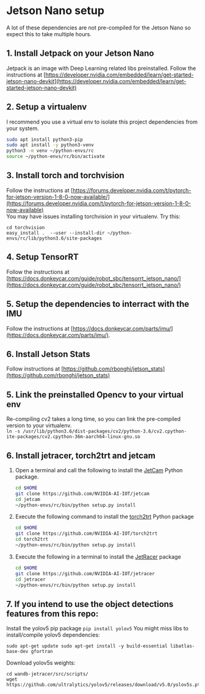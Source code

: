 # Jetson Nano setup
A lot of these dependencies are not pre-compiled for the Jetson Nano so expect this to take multiple hours.

## 1. Install Jetpack on your Jetson Nano
Jetpack is an image with Deep Learning related libs preinstalled.
Follow the instructions at [https://developer.nvidia.com/embedded/learn/get-started-jetson-nano-devkit](https://developer.nvidia.com/embedded/learn/get-started-jetson-nano-devkit)

## 2. Setup a virtualenv
I recommend you use a virtual env to isolate this project dependencies from your system.  
```bash
sudo apt install python3-pip
sudo apt install -y python3-venv
python3 -m venv ~/python-envs/rc
source ~/python-envs/rc/bin/activate
```

## 3. Install torch and torchvision
Follow the instructions at [https://forums.developer.nvidia.com/t/pytorch-for-jetson-version-1-8-0-now-available/](https://forums.developer.nvidia.com/t/pytorch-for-jetson-version-1-8-0-now-available)  
You may have issues installing torchvision in your virtualenv. Try this:  
```
cd torchvision
easy_install .  --user --install-dir ~/python-envs/rc/lib/python3.6/site-packages
```

## 4. Setup TensorRT
Follow the instructions at [https://docs.donkeycar.com/guide/robot_sbc/tensorrt_jetson_nano/](https://docs.donkeycar.com/guide/robot_sbc/tensorrt_jetson_nano/)

## 5. Setup the dependencies to interract with the IMU
Follow the instructions at [https://docs.donkeycar.com/parts/imu/](https://docs.donkeycar.com/parts/imu/).

## 6. Install Jetson Stats
Follow instructions at [https://github.com/rbonghi/jetson_stats](https://github.com/rbonghi/jetson_stats)

## 5. Link the preinstalled Opencv to your virtual env
Re-compiling cv2 takes a long time, so you can link the pre-compiled version to your virtualenv.  
`ln -s /usr/lib/python3.6/dist-packages/cv2/python-3.6/cv2.cpython-
ite-packages/cv2.cpython-36m-aarch64-linux-gnu.so`

## 6. Install jetracer, torch2trt and jetcam
1. Open a terminal and call the following to install the [JetCam](http://github.com/NVIDIA-AI-IOT/jetcam) Python package.

    ```bash
    cd $HOME
    git clone https://github.com/NVIDIA-AI-IOT/jetcam
    cd jetcam
    ~/python-envs/rc/bin/python setup.py install
    ```
    
2. Execute the following command to install the [torch2trt](http://github.com/NVIDIA-AI-IOT/torch2trt) Python package

    ```bash
    cd $HOME
    git clone https://github.com/NVIDIA-AI-IOT/torch2trt
    cd torch2trt
    ~/python-envs/rc/bin/python setup.py install
    ```
    
2. Execute the following in a terminal to install the [JetRacer](http://github.com/NVIDIA-AI-IOT/jetracer) package
 
     ```bash
     cd $HOME
     git clone https://github.com/NVIDIA-AI-IOT/jetracer
     cd jetracer
     ~/python-envs/rc/bin/python setup.py install
     ```

## 7. If you intend to use the object detections features from this repo:
Install the yolov5 pip package
`pip install yolov5`
You might miss libs to install/compile yolov5 dependencies:
```
sudo apt-get update sudo apt-get install -y build-essential libatlas-base-dev gfortran
```
Download yolov5s weights:
```
cd wandb-jetracer/src/scripts/
wget https://github.com/ultralytics/yolov5/releases/download/v5.0/yolov5s.pt
```
